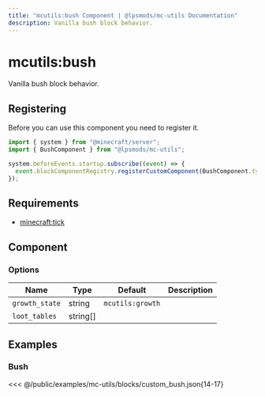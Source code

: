 ```yaml
---
title: "mcutils:bush Component | @lpsmods/mc-utils Documentation"
description: Vanilla bush block behavior.
---
```


# mcutils:bush

Vanilla bush block behavior.

## Registering

Before you can use this component you need to register it.

```js
import { system } from "@minecraft/server";
import { BushComponent } from "@lpsmods/mc-utils";

system.beforeEvents.startup.subscribe((event) => {
  event.blockComponentRegistry.registerCustomComponent(BushComponent.typeId, new BushComponent());
});
```

## Requirements

- [minecraft:tick](https://learn.microsoft.com/en-us/minecraft/creator/reference/content/blockreference/examples/blockcomponents/minecraftblock_tick)

## Component

### Options

| Name           | Type     | Default          | Description |
| -------------- | -------- | ---------------- | ----------- |
| `growth_state` | string   | `mcutils:growth` |             |
| `loot_tables`  | string[] |                  |             |

## Examples

### Bush

<<< @/public/examples/mc-utils/blocks/custom_bush.json{14-17}
